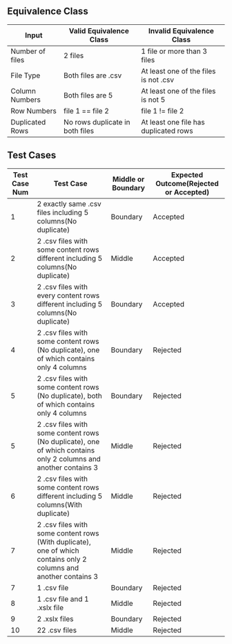 Equivalence Class
---
| Input                                     | Valid Equivalence Class                                                                                                                         | Invalid Equivalence Class                                                             |
|-------------------------------------------|-------------------------------------------------------------------------------------------------------------------------------------------------|---------------------------------------------------------------------------------------|
| Number of files                           | 2 files                                                                                                                                         | 1 file or more than 3 files                                                           |
| File Type                                 | Both files are .csv                                                                                                                             | At least one of the files is not .csv                                                 |
| Column Numbers                            | Both files are 5                                                                                                                                | At least one of the files is not 5                                                    |
| Row Numbers                               | file 1 == file 2                                                                                                                                | file 1 != file 2                                                                      |
| Duplicated Rows                           | No rows duplicate in both files                                                                                                                 | At least one file has duplicated rows                                                 |
Test Cases
---
| Test Case Num | Test Case                                                                                                         | Middle or Boundary | Expected Outcome(Rejected or Accepted) |
|---------------|-------------------------------------------------------------------------------------------------------------------|--------------------|----------------------------------------|
| 1             | 2 exactly same .csv files including 5 columns(No duplicate)                                                       | Boundary           | Accepted                               |
| 2             | 2 .csv files with some content rows different including 5 columns(No duplicate)                                   | Middle             | Accepted                               |
| 3             | 2 .csv files with every content rows different including 5 columns(No duplicate)                                  | Boundary           | Accepted                               |
| 4             | 2 .csv files with some content rows (No duplicate), one of which contains only 4 columns                          | Boundary           | Rejected                               |
| 5             | 2 .csv files with some content rows (No duplicate), both of which contains only 4 columns                         | Boundary           | Rejected                               |
| 5             | 2 .csv files with some content rows (No duplicate), one of which contains only 2 columns and another contains 3   | Middle             | Rejected                               |
| 6             | 2 .csv files with some content rows different including 5 columns(With duplicate)                                 | Middle             | Rejected                               |
| 7             | 2 .csv files with some content rows (With duplicate), one of which contains only 2 columns and another contains 3 | Middle             | Rejected                               |
| 7             | 1 .csv file                                                                                                       | Boundary           | Rejected                               |
| 8             | 1 .csv file and 1 .xslx file                                                                                      | Middle             | Rejected                               |
| 9             | 2 .xslx files                                                                                                     | Boundary           | Rejected                               |
| 10            | 22 .csv files                                                                                                     | Middle             | Rejected                               |


